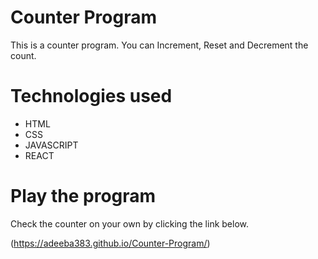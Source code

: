 # Counter Program
This is a counter program. You can Increment, Reset and Decrement the count. 

# Technologies used
- HTML
- CSS
- JAVASCRIPT
- REACT

# Play the program
Check the counter on your own by clicking the link below.

(https://adeeba383.github.io/Counter-Program/)

